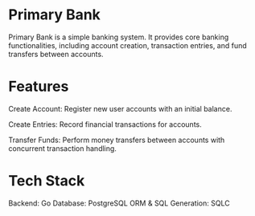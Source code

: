# Primary Bank
Primary Bank is a simple banking system. It provides core banking functionalities, including account creation, transaction entries, and fund transfers between accounts.

# Features
Create Account: Register new user accounts with an initial balance.

Create Entries: Record financial transactions for accounts.

Transfer Funds: Perform money transfers between accounts with concurrent transaction handling.

# Tech Stack
Backend: Go
Database: PostgreSQL
ORM & SQL Generation: SQLC
